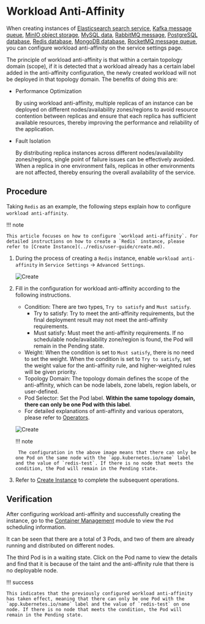 # Workload Anti-Affinity

When creating instances of [Elasticsearch search service](../elasticsearch/intro/index.md), [Kafka message queue](../kafka/intro/index.md), [MinIO object storage](../minio/intro/index.md), [MySQL data](../mysql/intro/index.md), [RabbitMQ message](../rabbitmq/intro/index.md), [PostgreSQL database](../postgresql/intro/index.md), [Redis database](../redis/intro/index.md), [MongoDB database](../mongodb/intro/index.md), [RocketMQ message queue](../rocketmq/intro/index.md), you can configure workload anti-affinity on the service settings page.

The principle of workload anti-affinity is that within a certain topology domain (scope), if it is detected that a workload already has a certain label added in the anti-affinity configuration, the newly created workload will not be deployed in that topology domain. The benefits of doing this are:

- Performance Optimization

    By using workload anti-affinity, multiple replicas of an instance can be deployed on different nodes/availability zones/regions to avoid resource contention between replicas and ensure that each replica has sufficient available resources, thereby improving the performance and reliability of the application.

- Fault Isolation

    By distributing replica instances across different nodes/availability zones/regions, single point of failure issues can be effectively avoided. When a replica in one environment fails, replicas in other environments are not affected, thereby ensuring the overall availability of the service.

## Procedure

Taking `Redis` as an example, the following steps explain how to configure `workload anti-affinity`.

!!! note

    This article focuses on how to configure `workload anti-affinity`. For detailed instructions on how to create a `Redis` instance, please refer to [Create Instance](../redis/user-guide/create.md).

1. During the process of creating a `Redis` instance, enable `workload anti-affinity` in `Service Settings` -> `Advanced Settings`.

    ![Create](https://docs.daocloud.io/daocloud-docs-images/docs/en/docs/middleware/common/images/anti-affinity01.png)

2. Fill in the configuration for workload anti-affinity according to the following instructions.

    - Condition: There are two types, `Try to satisfy` and `Must satisfy`.
        - Try to satisfy: Try to meet the anti-affinity requirements, but the final deployment result may not meet the anti-affinity requirements.
        - Must satisfy: Must meet the anti-affinity requirements. If no schedulable node/availability zone/region is found, the Pod will remain in the Pending state.
    - Weight: When the condition is set to `Must satisfy`, there is no need to set the weight. When the condition is set to `Try to satisfy`, set the weight value for the anti-affinity rule, and higher-weighted rules will be given priority.
    - Topology Domain: The topology domain defines the scope of the anti-affinity, which can be node labels, zone labels, region labels, or user-defined.
    - Pod Selector: Set the Pod label. **Within the same topology domain, there can only be one Pod with this label**.
    - For detailed explanations of anti-affinity and various operators, please refer to [Operators](../../kpanda/user-guide/workloads/pod-config/scheduling-policy.md#_4).

    ![Create](./images/anti-affinity02.jpg)
    
    !!! note

        The configuration in the above image means that there can only be one Pod on the same node with the `app.kubernetes.io/name` label and the value of `redis-test`. If there is no node that meets the condition, the Pod will remain in the Pending state.

3. Refer to [Create Instance](../redis/user-guide/create.md) to complete the subsequent operations.

## Verification

After configuring workload anti-affinity and successfully creating the instance, go to the [Container Management](../../kpanda/intro/index.md) module to view the `Pod` scheduling information.


It can be seen that there are a total of 3 Pods, and two of them are already running and distributed on different nodes.

The third Pod is in a waiting state. Click on the Pod name to view the details and find that it is because of the taint and the anti-affinity rule that there is no deployable node.


!!! success

    This indicates that the previously configured workload anti-affinity has taken effect, meaning that there can only be one Pod with the `app.kubernetes.io/name` label and the value of `redis-test` on one node. If there is no node that meets the condition, the Pod will remain in the Pending state.
